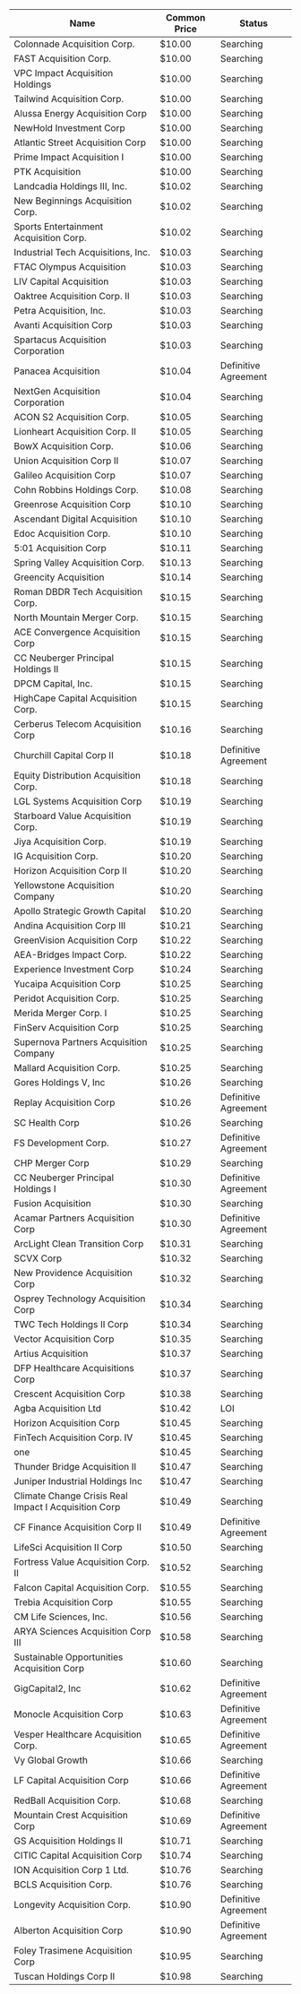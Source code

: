 Name                                                 | Common Price  | Status              
---------------------------------------------------- | ------------- | --------------------
Colonnade Acquisition Corp.                          | $10.00        | Searching           
FAST Acquisition Corp.                               | $10.00        | Searching           
VPC Impact Acquisition Holdings                      | $10.00        | Searching           
Tailwind Acquisition Corp.                           | $10.00        | Searching           
Alussa Energy Acquisition Corp                       | $10.00        | Searching           
NewHold Investment Corp                              | $10.00        | Searching           
Atlantic Street Acquisition Corp                     | $10.00        | Searching           
Prime Impact Acquisition I                           | $10.00        | Searching           
PTK Acquisition                                      | $10.00        | Searching           
Landcadia Holdings III, Inc.​                        | $10.02        | Searching           
New Beginnings Acquisition Corp.                     | $10.02        | Searching           
Sports Entertainment Acquisition Corp.               | $10.02        | Searching           
Industrial Tech Acquisitions, Inc.                   | $10.03        | Searching           
FTAC Olympus Acquisition                             | $10.03        | Searching           
LIV Capital Acquisition                              | $10.03        | Searching           
Oaktree Acquisition Corp. II                         | $10.03        | Searching           
Petra Acquisition, Inc.                              | $10.03        | Searching           
Avanti Acquisition Corp                              | $10.03        | Searching           
Spartacus Acquisition Corporation                    | $10.03        | Searching           
Panacea Acquisition                                  | $10.04        | Definitive Agreement
NextGen Acquisition Corporation                      | $10.04        | Searching           
ACON S2 Acquisition Corp.                            | $10.05        | Searching           
Lionheart Acquisition Corp. II                       | $10.05        | Searching           
BowX Acquisition Corp.                               | $10.06        | Searching           
Union Acquisition Corp II                            | $10.07        | Searching           
Galileo Acquisition Corp                             | $10.07        | Searching           
Cohn Robbins Holdings Corp.                          | $10.08        | Searching           
Greenrose Acquisition Corp                           | $10.10        | Searching           
Ascendant Digital Acquisition                        | $10.10        | Searching           
Edoc Acquisition Corp.                               | $10.10        | Searching           
5:01 Acquisition Corp                                | $10.11        | Searching           
Spring Valley Acquisition Corp.                      | $10.13        | Searching           
Greencity Acquisition                                | $10.14        | Searching           
Roman DBDR Tech Acquisition Corp.                    | $10.15        | Searching           
North Mountain Merger Corp.                          | $10.15        | Searching           
ACE Convergence Acquisition Corp                     | $10.15        | Searching           
CC Neuberger Principal Holdings II                   | $10.15        | Searching           
DPCM Capital, Inc.                                   | $10.15        | Searching           
HighCape Capital Acquisition Corp.                   | $10.15        | Searching           
Cerberus Telecom Acquisition Corp                    | $10.16        | Searching           
Churchill Capital Corp II                            | $10.18        | Definitive Agreement
Equity Distribution Acquisition Corp.                | $10.18        | Searching           
LGL Systems Acquisition Corp                         | $10.19        | Searching           
Starboard Value Acquisition Corp.                    | $10.19        | Searching           
Jiya Acquisition Corp.                               | $10.19        | Searching           
IG Acquisition Corp.                                 | $10.20        | Searching           
Horizon Acquisition Corp II                          | $10.20        | Searching           
Yellowstone Acquisition Company                      | $10.20        | Searching           
Apollo Strategic Growth Capital                      | $10.20        | Searching           
Andina Acquisition Corp III                          | $10.21        | Searching           
GreenVision Acquisition Corp                         | $10.22        | Searching           
AEA-Bridges Impact Corp.                             | $10.22        | Searching           
Experience Investment Corp                           | $10.24        | Searching           
Yucaipa Acquisition Corp                             | $10.25        | Searching           
Peridot Acquisition Corp.                            | $10.25        | Searching           
Merida Merger Corp. I                                | $10.25        | Searching           
FinServ Acquisition Corp                             | $10.25        | Searching           
Supernova Partners Acquisition Company               | $10.25        | Searching           
Mallard Acquisition Corp.                            | $10.25        | Searching           
Gores Holdings V, Inc                                | $10.26        | Searching           
Replay Acquisition Corp                              | $10.26        | Definitive Agreement
SC Health Corp                                       | $10.26        | Searching           
FS Development Corp.                                 | $10.27        | Definitive Agreement
CHP Merger Corp                                      | $10.29        | Searching           
CC Neuberger Principal Holdings I                    | $10.30        | Definitive Agreement
Fusion Acquisition                                   | $10.30        | Searching           
Acamar Partners Acquisition Corp                     | $10.30        | Definitive Agreement
ArcLight Clean Transition Corp                       | $10.31        | Searching           
SCVX Corp                                            | $10.32        | Searching           
New Providence Acquisition Corp                      | $10.32        | Searching           
Osprey Technology Acquisition Corp                   | $10.34        | Searching           
TWC Tech Holdings II Corp                            | $10.34        | Searching           
Vector Acquisition Corp                              | $10.35        | Searching           
Artius Acquisition                                   | $10.37        | Searching           
DFP Healthcare Acquisitions Corp                     | $10.37        | Searching           
Crescent Acquisition Corp                            | $10.38        | Searching           
Agba Acquisition Ltd                                 | $10.42        | LOI                 
Horizon Acquisition Corp                             | $10.45        | Searching           
FinTech Acquisition Corp. IV                         | $10.45        | Searching           
one                                                  | $10.45        | Searching           
Thunder Bridge Acquisition II                        | $10.47        | Searching           
Juniper Industrial Holdings Inc                      | $10.47        | Searching           
Climate Change Crisis Real Impact I Acquisition Corp | $10.49        | Searching           
CF Finance Acquisition Corp II                       | $10.49        | Definitive Agreement
LifeSci Acquisition II Corp                          | $10.50        | Searching           
Fortress Value Acquisition Corp. II                  | $10.52        | Searching           
Falcon Capital Acquisition Corp.                     | $10.55        | Searching           
Trebia Acquisition Corp                              | $10.55        | Searching           
CM Life Sciences, Inc.                               | $10.56        | Searching           
ARYA Sciences Acquisition Corp III                   | $10.58        | Searching           
Sustainable Opportunities Acquisition Corp           | $10.60        | Searching           
GigCapital2, Inc                                     | $10.62        | Definitive Agreement
Monocle Acquisition Corp                             | $10.63        | Definitive Agreement
Vesper Healthcare Acquisition Corp.                  | $10.65        | Definitive Agreement
Vy Global Growth                                     | $10.66        | Searching           
LF Capital Acquisition Corp                          | $10.66        | Definitive Agreement
RedBall Acquisition Corp.                            | $10.68        | Searching           
Mountain Crest Acquisition Corp                      | $10.69        | Definitive Agreement
GS Acquisition Holdings II                           | $10.71        | Searching           
CITIC Capital Acquisition Corp                       | $10.74        | Searching           
ION Acquisition Corp 1 Ltd.                          | $10.76        | Searching           
BCLS Acquisition Corp.                               | $10.76        | Searching           
Longevity Acquisition Corp.                          | $10.90        | Definitive Agreement
Alberton Acquisition Corp                            | $10.90        | Definitive Agreement
Foley Trasimene Acquisition Corp                     | $10.95        | Searching           
Tuscan Holdings Corp II                              | $10.98        | Searching           
